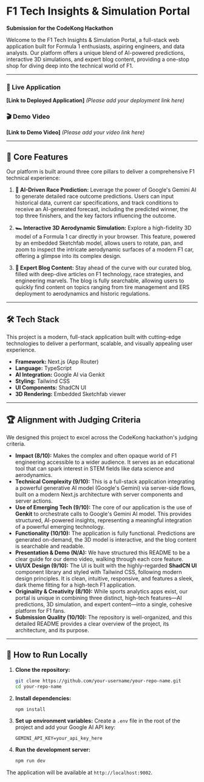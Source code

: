 # F1 Tech Insights & Simulation Portal

**Submission for the CodeKong Hackathon**

Welcome to the F1 Tech Insights & Simulation Portal, a full-stack web application built for Formula 1 enthusiasts, aspiring engineers, and data analysts. Our platform offers a unique blend of AI-powered predictions, interactive 3D simulations, and expert blog content, providing a one-stop shop for diving deep into the technical world of F1.

---

### 🚀 Live Application

**[Link to Deployed Application]** _(Please add your deployment link here)_

### 🎬 Demo Video

**[Link to Demo Video]** _(Please add your video link here)_

---

## 🏁 Core Features

Our platform is built around three core pillars to deliver a comprehensive F1 technical experience:

1.  **🔮 AI-Driven Race Prediction:**
    Leverage the power of Google's Gemini AI to generate detailed race outcome predictions. Users can input historical data, current car specifications, and track conditions to receive an AI-generated forecast, including the predicted winner, the top three finishers, and the key factors influencing the outcome.

2.  **🏎️ Interactive 3D Aerodynamic Simulation:**
    Explore a high-fidelity 3D model of a Formula 1 car directly in your browser. This feature, powered by an embedded Sketchfab model, allows users to rotate, pan, and zoom to inspect the intricate aerodynamic surfaces of a modern F1 car, offering a glimpse into its complex design.

3.  **📝 Expert Blog Content:**
    Stay ahead of the curve with our curated blog, filled with deep-dive articles on F1 technology, race strategies, and engineering marvels. The blog is fully searchable, allowing users to quickly find content on topics ranging from tire management and ERS deployment to aerodynamics and historic regulations.

---

## 🛠️ Tech Stack

This project is a modern, full-stack application built with cutting-edge technologies to deliver a performant, scalable, and visually appealing user experience.

*   **Framework:** Next.js (App Router)
*   **Language:** TypeScript
*   **AI Integration:** Google AI via Genkit
*   **Styling:** Tailwind CSS
*   **UI Components:** ShadCN UI
*   **3D Rendering:** Embedded Sketchfab viewer

---

## 🏆 Alignment with Judging Criteria

We designed this project to excel across the CodeKong hackathon's judging criteria.

*   **Impact (8/10):** Makes the complex and often opaque world of F1 engineering accessible to a wider audience. It serves as an educational tool that can spark interest in STEM fields like data science and aerodynamics.
*   **Technical Complexity (9/10):** This is a full-stack application integrating a powerful generative AI model (Google's Gemini) via server-side flows, built on a modern Next.js architecture with server components and server actions.
*   **Use of Emerging Tech (9/10):** The core of our application is the use of **Genkit** to orchestrate calls to Google's Gemini AI model. This provides structured, AI-powered insights, representing a meaningful integration of a powerful emerging technology.
*   **Functionality (10/10):** The application is fully functional. Predictions are generated on-demand, the 3D model is interactive, and the blog content is searchable and readable.
*   **Presentation & Demo (N/A):** We have structured this README to be a clear guide for our demo video, walking through each core feature.
*   **UI/UX Design (9/10):** The UI is built with the highly-regarded **ShadCN UI** component library and styled with Tailwind CSS, following modern design principles. It is clean, intuitive, responsive, and features a sleek, dark theme fitting for a high-tech F1 application.
*   **Originality & Creativity (8/10):** While sports analytics apps exist, our portal is unique in combining three distinct, high-tech features—AI predictions, 3D simulation, and expert content—into a single, cohesive platform for F1 fans.
*   **Submission Quality (10/10):** The repository is well-organized, and this detailed README provides a clear overview of the project, its architecture, and its purpose.

---

## 🔧 How to Run Locally

1.  **Clone the repository:**
    ```bash
    git clone https://github.com/your-username/your-repo-name.git
    cd your-repo-name
    ```

2.  **Install dependencies:**
    ```bash
    npm install
    ```

3.  **Set up environment variables:**
    Create a `.env` file in the root of the project and add your Google AI API key:
    ```
    GEMINI_API_KEY=your_api_key_here
    ```

4.  **Run the development server:**
    ```bash
    npm run dev
    ```

The application will be available at `http://localhost:9002`.
